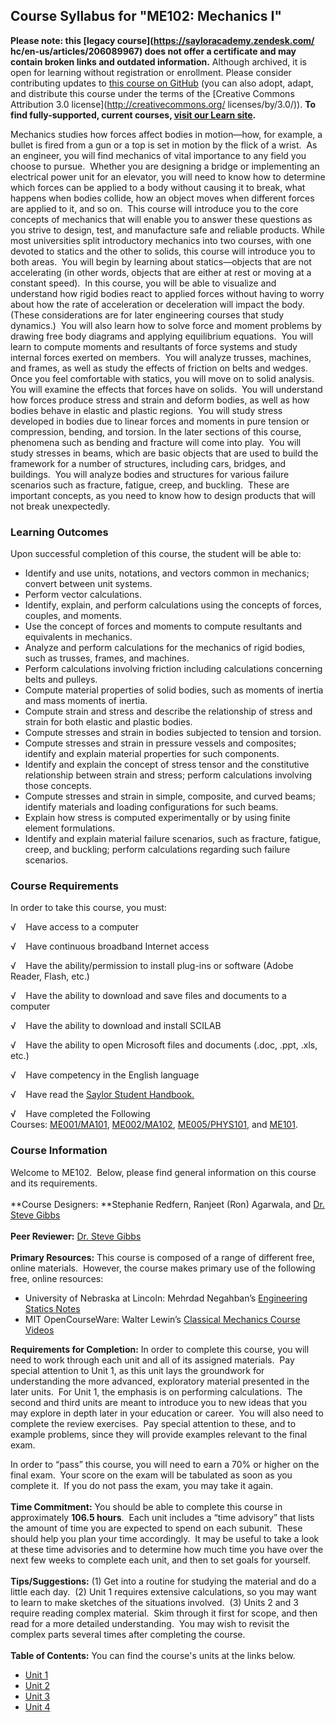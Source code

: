 Course Syllabus for "ME102: Mechanics I"
----------------------------------------

**Please note: this [legacy course](https://sayloracademy.zendesk.com/
hc/en-us/articles/206089967) does not offer a certificate and may contain 
broken links and outdated information.** Although archived, it is open 
for learning without registration or enrollment. Please consider contributing 
updates to [this course on GitHub](https://github.com/saylordotorg/course_me102) 
(you can also adopt, adapt, and distribute this course under the terms of 
the [Creative Commons Attribution 3.0 license](http://creativecommons.org/
licenses/by/3.0/)). **To find fully-supported, current courses, [visit our 
Learn site](https://learn.saylor.org).**

Mechanics studies how forces affect bodies in motion—how, for example, a
bullet is fired from a gun or a top is set in motion by the flick of a
wrist.  As an engineer, you will find mechanics of vital importance to
any field you choose to pursue.  Whether you are designing a bridge or
implementing an electrical power unit for an elevator, you will need to
know how to determine which forces can be applied to a body without
causing it to break, what happens when bodies collide, how an object
moves when different forces are applied to it, and so on.  This course
will introduce you to the core concepts of mechanics that will enable
you to answer these questions as you strive to design, test, and
manufacture safe and reliable products. While most universities split
introductory mechanics into two courses, with one devoted to statics and
the other to solids, this course will introduce you to both areas.  You
will begin by learning about statics—objects that are not accelerating
(in other words, objects that are either at rest or moving at a constant
speed).  In this course, you will be able to visualize and understand
how rigid bodies react to applied forces without having to worry about
how the rate of acceleration or deceleration will impact the body. 
(These considerations are for later engineering courses that study
dynamics.)  You will also learn how to solve force and moment problems
by drawing free body diagrams and applying equilibrium equations.  You
will learn to compute moments and resultants of force systems and study
internal forces exerted on members.  You will analyze trusses, machines,
and frames, as well as study the effects of friction on belts and
wedges. Once you feel comfortable with statics, you will move on to
solid analysis.  You will examine the effects that forces have on
solids.  You will understand how forces produce stress and strain and
deform bodies, as well as how bodies behave in elastic and plastic
regions.  You will study stress developed in bodies due to linear forces
and moments in pure tension or compression, bending, and torsion. In the
later sections of this course, phenomena such as bending and fracture
will come into play.  You will study stresses in beams, which are basic
objects that are used to build the framework for a number of structures,
including cars, bridges, and buildings.  You will analyze bodies and
structures for various failure scenarios such as fracture, fatigue,
creep, and buckling.  These are important concepts, as you need to know
how to design products that will not break unexpectedly.

### Learning Outcomes

Upon successful completion of this course, the student will be able
to:  

-   Identify and use units, notations, and vectors common in mechanics;
    convert between unit systems.
-   Perform vector calculations.
-   Identify, explain, and perform calculations using the concepts of
    forces, couples, and moments.
-   Use the concept of forces and moments to compute resultants and
    equivalents in mechanics.
-   Analyze and perform calculations for the mechanics of rigid bodies,
    such as trusses, frames, and machines.
-   Perform calculations involving friction including calculations
    concerning belts and pulleys.
-   Compute material properties of solid bodies, such as moments of
    inertia and mass moments of inertia.
-   Compute strain and stress and describe the relationship of stress
    and strain for both elastic and plastic bodies.
-   Compute stresses and strain in bodies subjected to tension and
    torsion.
-   Compute stresses and strain in pressure vessels and composites;
    identify and explain material properties for such components.
-   Identify and explain the concept of stress tensor and the
    constitutive relationship between strain and stress; perform
    calculations involving those concepts.
-   Compute stresses and strain in simple, composite, and curved beams;
    identify materials and loading configurations for such beams.
-   Explain how stress is computed experimentally or by using finite
    element formulations.
-   Identify and explain material failure scenarios, such as fracture,
    fatigue, creep, and buckling; perform calculations regarding such
    failure scenarios.

### Course Requirements

In order to take this course, you must:  
  
 √    Have access to a computer  
  
 √    Have continuous broadband Internet access  
  
 √    Have the ability/permission to install plug-ins or software (Adobe
Reader, Flash, etc.)  
  
 √    Have the ability to download and save files and documents to a
computer  
  
 √    Have the ability to download and install SCILAB  
  
 √    Have the ability to open Microsoft files and documents (.doc,
.ppt, .xls, etc.)  
  
 √    Have competency in the English language  
  
 √    Have read the [Saylor Student
Handbook.](http://www.saylor.org/site/wp-content/uploads/2012/05/Saylor-StudentHandbook.pdf)  
  
 √    Have completed the Following
Courses: [ME001/MA101](http://www.saylor.org/courses/me001/), [ME002/MA102](http://www.saylor.org/courses/me002/), [ME005/PHYS101](http://www.saylor.org/courses/me005/),
and [ME101](http://www.saylor.org/courses/me101/). 

### Course Information

Welcome to ME102.  Below, please find general information on this course
and its requirements.   
    
 **Course Designers: **Stephanie Redfern, Ranjeet (Ron) Agarwala, and
[Dr. Steve Gibbs](http://www.saylor.org/faculty-a-g/#DrSteveGibbs)  
    
 **Peer Reviewer:** [Dr. Steve
Gibbs](http://www.saylor.org/faculty-a-g/#DrSteveGibbs)  
    
 **Primary Resources:** This course is composed of a range of different
free, online materials.  However, the course makes primary use of the
following free, online resources:  

-   University of Nebraska­ at Lincoln: Mehrdad Negahban’s [Engineering
    Statics Notes](http://emweb.unl.edu/NEGAHBAN/EM223/Intro.htm)
-   MIT OpenCourseWare: Walter Lewin’s [Classical Mechanics Course
    Videos](http://ocw.mit.edu/courses/physics/8-01-physics-i-classical-mechanics-fall-1999/)

**Requirements for Completion:** In order to complete this course, you
will need to work through each unit and all of its assigned materials. 
Pay special attention to Unit 1, as this unit lays the groundwork for
understanding the more advanced, exploratory material presented in the
later units.  For Unit 1, the emphasis is on performing calculations.
 The second and third units are meant to introduce you to new ideas that
you may explore in depth later in your education or career.  You will
also need to complete the review exercises.  Pay special attention to
these, and to example problems, since they will provide examples
relevant to the final exam.  
  
 In order to “pass” this course, you will need to earn a 70% or higher
on the final exam.  Your score on the exam will be tabulated as soon as
you complete it.  If you do not pass the exam, you may take it again.  
    
 **Time Commitment:** You should be able to complete this course in
approximately **106.5 hours**.  Each unit includes a “time advisory”
that lists the amount of time you are expected to spend on each
subunit.  These should help you plan your time accordingly.  It may be
useful to take a look at these time advisories and to determine how much
time you have over the next few weeks to complete each unit, and then to
set goals for yourself.    
    
 **Tips/Suggestions:** (1) Get into a routine for studying the material
and do a little each day.  (2) Unit 1 requires extensive calculations,
so you may want to learn to make sketches of the situations involved.
 (3) Units 2 and 3 require reading complex material.  Skim through it
first for scope, and then read for a more detailed understanding.  You
may wish to revisit the complex parts several times after completing the
course.  
    
**Table of Contents:** You can find the course's units at the links below.

- [Unit 1](https://legacy.saylor.org/me102/Unit01/)
- [Unit 2](https://legacy.saylor.org/me102/Unit02/)
- [Unit 3](https://legacy.saylor.org/me102/Unit03/)
- [Unit 4](https://legacy.saylor.org/me102/Unit04/)
